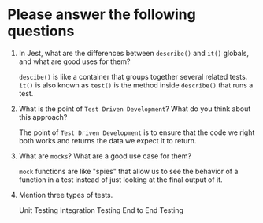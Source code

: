 # Please answer the following questions

1.  In Jest, what are the differences between `describe()` and `it()` globals, and what are good uses for them?

    `descibe()` is like a container that groups together several related tests. `it()` is also known as `test()` is the method inside `describe()` that runs a test.

2.  What is the point of `Test Driven Development`? What do you think about this approach?

    The point of `Test Driven Development` is to ensure that the code we right both works and returns the data we expect it to return.

3.  What are `mocks`? What are a good use case for them?

    `mock` functions are like "spies" that allow us to see the behavior of a function in a test instead of just looking at the final output of it.

4.  Mention three types of tests.

    Unit Testing
    Integration Testing
    End to End Testing
